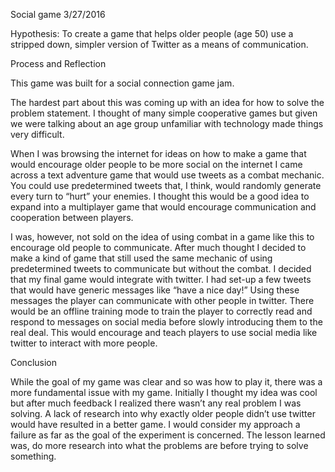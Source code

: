 Social game
3/27/2016

Hypothesis: To create a game that helps older people (age 50) use a stripped down, simpler version of Twitter as a means of communication.

Process and Reflection

This game was built for a social connection game jam.

The hardest part about this was coming up with an idea for how to solve the problem statement. I thought of many simple cooperative games but given we were talking about an age group unfamiliar with technology made things very difficult.

When I was browsing the internet for ideas on how to make a game that would encourage older people to be more social on the internet I came across a text adventure game that would use tweets as a combat mechanic. You could use predetermined tweets that, I think, would randomly generate every turn to “hurt” your enemies. I thought this would be a good idea to expand into a multiplayer game that would encourage communication and cooperation between players.

I was, however, not sold on the idea of using combat in a game like this to encourage old people to communicate. After much thought I decided to make a kind of game that still used the same mechanic of using predetermined tweets to communicate but without the combat. I decided that my final game would integrate with twitter. I had set-up a few tweets that would have generic messages like “have a nice day!” Using these messages the player can communicate with other people in twitter. There would be an offline training mode to train the player to correctly read and respond to messages on social media before slowly introducing them to the real deal. This would encourage and teach players to use social media like twitter to interact with more people.

Conclusion

While the goal of my game was clear and so was how to play it, there was a more fundamental issue with my game. Initially I thought my idea was cool but after much feedback I realized there wasn’t any real problem I was solving. A lack of research into why exactly older people didn’t use twitter would have resulted in a better game. I would consider my approach a failure as far as the goal of the experiment is concerned. The lesson learned was, do more research into what the problems are before trying to solve something.

